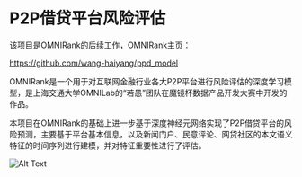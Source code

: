 # P2P借贷平台风险评估

该项目是OMNIRank的后续工作，OMNIRank主页：

https://github.com/wang-haiyang/ppd_model

OMNIRank是一个用于对互联网金融行业各大P2P平台进行风险评估的深度学习模型，是上海交通大学OMNILab的“若愚”团队在魔镜杯数据产品开发大赛中开发的作品。

本项目在OMNIRank的基础上进一步基于深度神经元网络实现了P2P借贷平台的风险预测，主要基于平台基本信息，以及新闻门户、民意评论、网贷社区的本文语义特征的时间序列进行建模，并对特征重要性进行了评估。

![Alt Text](https://raw.githubusercontent.com/qiangsiwei/p2p_evaluation/master/figure/model.png)
